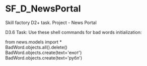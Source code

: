 # SF_D_NewsPortal
Skill factory D2+ task. Project - News Portal

D3.6 Task:
Use these shell commands for bad words initialization:

from news.models import * <br>
BadWord.objects.all().delete() <br>
BadWord.objects.create(text='енот')<br>
BadWord.objects.create(text='рубл')<br>
